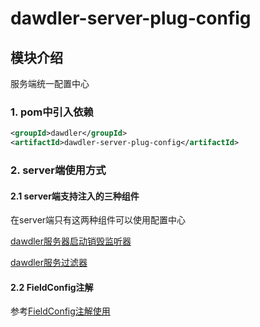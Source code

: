 # dawdler-server-plug-config

## 模块介绍

服务端统一配置中心

### 1. pom中引入依赖

```xml
<groupId>dawdler</groupId>
<artifactId>dawdler-server-plug-config</artifactId>
```

### 2. server端使用方式

#### 2.1 server端支持注入的三种组件

在server端只有这两种组件可以使用配置中心

[dawdler服务器启动销毁监听器](../../dawdler-server/README.md#3-dawdler服务器启动销毁监听器)

[dawdler服务过滤器](../../dawdler-server/README.md#4-dawdler服务过滤器)

#### 2.2 FieldConfig注解

参考[FieldConfig注解使用](../dawdler-config-core/README.md#4-FieldConfig注解)
